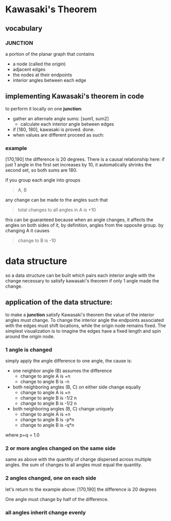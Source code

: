 # Kawasaki's Theorem

## vocabulary

### JUNCTION

a portion of the planar graph that contains

* a node (called the *origin*)
* adjacent edges
* the nodes at their endpoints
* interior angles between each edge


## implementing Kawasaki's theorem in code

to perform it locally on one **junction**:

* gather an alternate angle sums: [sum1, sum2]
  * calculate each interior angle between edges
* if [180, 180], kawasaki is proved. done.
* when values are different proceed as such:

### example

[170,190] the difference is 20 degrees. There is a causal relationship here: if just 1 angle in the first set increases by 10, it automatically shrinks the second set, so both sums are 180.

if you group each angle into groups

> A, B

any change can be made to the angles such that 

> total changes to all angles in A is +10

this can be guaranteed because when an angle changes, it affects the angles on both sides of it, by definition, angles from the opposite group. by changing A it causes

> change to B is -10

# data structure

so a data structure can be built which pairs each interior angle with the change necessary to satisfy kawasaki's theorem if only 1 angle made the change.

## application of the data structure:

to make a **junction** satisfy Kawasaki's theorem the value of the interior angles must change. To change the interior angle the endpoints associated with the edges must shift locations, while the origin node remains fixed. The simplest visualization is to imagine the edges have a fixed length and spin around the origin node.

### 1 angle is changed

simply apply the angle difference to one angle, the cause is:

* one neighbor angle (B) assumes the difference
  * change to angle A is +n
  * change to angle B is -n
* both neighboring angles (B, C) on either side change equally 
  * change to angle A is +n
  * change to angle B is -1/2 n
  * change to angle B is -1/2 n
* both neighboring angles (B, C) change uniquely
  * change to angle A is +n
  * change to angle B is -p*n
  * change to angle B is -q*n

where p+q = 1.0

### 2 or more angles changed on the same side

same as above with the quantity of change dispersed across multiple angles. the sum of changes to all angles must equal the quantity.

### 2 angles changed, one on each side

let's return to the example above: [170,190] the difference is 20 degrees

One angle must change by half of the difference. 


### all angles inherit change evenly

